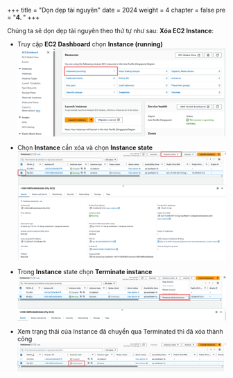 +++
title = "Dọn dẹp tài nguyên"
date = 2024
weight = 4
chapter = false
pre = "<b>4. </b>"
+++

Chúng ta sẽ dọn dẹp tài nguyên theo thứ tự như sau:
**Xóa EC2 Instance**:
   - Truy cập **EC2 Dashboard** chọn **Instance (running)**
![Image](/static/images/4/1.png?width=40pc)

   - Chọn **Instance** cần xóa và chọn **Instance state**
![Image](/static/images/4/2.png?width=40pc)

   - Trong **Instance** state chọn **Terminate instance**
![Image](/static/images/4/3.png?width=40pc)

   - Xem trạng thái của Instance đã chuyển qua Terminated thì đã xóa thành công
![Image](/static/images/4/4.png?width=40pc)